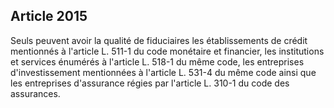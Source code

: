 Article 2015
----
Seuls peuvent avoir la qualité de fiduciaires les établissements de crédit
mentionnés à l'article L. 511-1 du code monétaire et financier, les institutions
et services énumérés à l'article L. 518-1 du même code, les entreprises
d'investissement mentionnées à l'article L. 531-4 du même code ainsi que les
entreprises d'assurance régies par l'article L. 310-1 du code des assurances.

